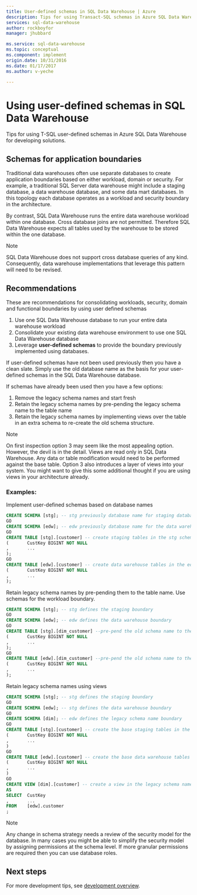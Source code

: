 ```yaml
---
title: User-defined schemas in SQL Data Warehouse | Azure
description: Tips for using Transact-SQL schemas in Azure SQL Data Warehouse for developing solutions.
services: sql-data-warehouse
author: rockboyfor
manager: jhubbard

ms.service: sql-data-warehouse
ms.topic: conceptual
ms.component: implement
origin.date: 10/31/2016
ms.date: 01/17/2017
ms.author: v-yeche

---
```


# Using user-defined schemas in SQL Data Warehouse
Tips for using T-SQL user-defined schemas in Azure SQL Data Warehouse for developing solutions.

## Schemas for application boundaries

Traditional data warehouses often use separate databases to create application boundaries based on either workload, domain or security. For example, a traditional SQL Server data warehouse might include a staging database, a data warehouse database, and some data mart databases. In this topology each database operates as a workload and security boundary in the architecture.

By contrast, SQL Data Warehouse runs the entire data warehouse workload within one database. Cross database joins are not permitted. Therefore SQL Data Warehouse expects all tables used by the warehouse to be stored within the one database.

> [!NOTE]
> SQL Data Warehouse does not support cross database queries of any kind. Consequently, data warehouse implementations that leverage this pattern will need to be revised.
> 
> 

## Recommendations
These are recommendations for consolidating workloads, security, domain and functional boundaries by using user defined schemas

1. Use one SQL Data Warehouse database to run your entire data warehouse workload
2. Consolidate your existing data warehouse environment to use one SQL Data Warehouse database
3. Leverage **user-defined schemas** to provide the boundary previously implemented using databases.

If user-defined schemas have not been used previously then you have a clean slate. Simply use the old database name as the basis for your user-defined schemas in the SQL Data Warehouse database.

If schemas have already been used then you have a few options:

1. Remove the legacy schema names and start fresh
2. Retain the legacy schema names by pre-pending the legacy schema name to the table name
3. Retain the legacy schema names by implementing views over the table in an extra schema to re-create the old schema structure.

> [!NOTE]
> On first inspection option 3 may seem like the most appealing option. However, the devil is in the detail. Views are read only in SQL Data Warehouse. Any data or table modification would need to be performed against the base table. Option 3 also introduces a layer of views into your system. You might want to give this some additional thought if you are using views in your architecture already.
> 
> 

### Examples:
Implement user-defined schemas based on database names

```sql
CREATE SCHEMA [stg]; -- stg previously database name for staging database
GO
CREATE SCHEMA [edw]; -- edw previously database name for the data warehouse
GO
CREATE TABLE [stg].[customer] -- create staging tables in the stg schema
(       CustKey BIGINT NOT NULL
,       ...
);
GO
CREATE TABLE [edw].[customer] -- create data warehouse tables in the edw schema
(       CustKey BIGINT NOT NULL
,       ...
);
```

Retain legacy schema names by pre-pending them to the table name. Use schemas for the workload boundary.

```sql
CREATE SCHEMA [stg]; -- stg defines the staging boundary
GO
CREATE SCHEMA [edw]; -- edw defines the data warehouse boundary
GO
CREATE TABLE [stg].[dim_customer] --pre-pend the old schema name to the table and create in the staging boundary
(       CustKey BIGINT NOT NULL
,       ...
);
GO
CREATE TABLE [edw].[dim_customer] --pre-pend the old schema name to the table and create in the data warehouse boundary
(       CustKey BIGINT NOT NULL
,       ...
);
```

Retain legacy schema names using views

```sql
CREATE SCHEMA [stg]; -- stg defines the staging boundary
GO
CREATE SCHEMA [edw]; -- stg defines the data warehouse boundary
GO
CREATE SCHEMA [dim]; -- edw defines the legacy schema name boundary
GO
CREATE TABLE [stg].[customer] -- create the base staging tables in the staging boundary
(       CustKey	BIGINT NOT NULL
,       ...
)
GO
CREATE TABLE [edw].[customer] -- create the base data warehouse tables in the data warehouse boundary
(       CustKey	BIGINT NOT NULL
,       ...
)
GO
CREATE VIEW [dim].[customer] -- create a view in the legacy schema name boundary for presentation consistency purposes only
AS
SELECT  CustKey
,       ...
FROM	[edw].customer
;
```

> [!NOTE]
> Any change in schema strategy needs a review of the security model for the database. In many cases you might be able to simplify the security model by assigning permissions at the schema level. If more granular permissions are required then you can use database roles.
> 
> 

## Next steps
For more development tips, see [development overview](sql-data-warehouse-overview-develop.md).

